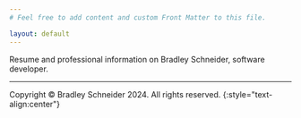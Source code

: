 ```yaml
---
# Feel free to add content and custom Front Matter to this file.

layout: default
---
```


Resume and professional information on Bradley Schneider, software developer.


----

Copyright © Bradley Schneider 2024. All rights reserved.
{:style="text-align:center"}
